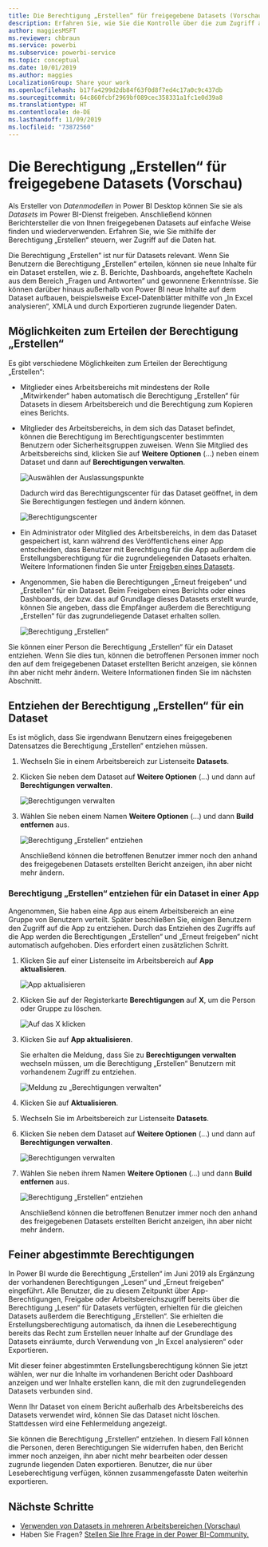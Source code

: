 ```yaml
---
title: Die Berechtigung „Erstellen“ für freigegebene Datasets (Vorschau)
description: Erfahren Sie, wie Sie die Kontrolle über die zum Zugriff auf ihre Daten berechtigten Personen behalten, indem Sie die Berechtigung „Erstellen“ verwenden.
author: maggiesMSFT
ms.reviewer: chbraun
ms.service: powerbi
ms.subservice: powerbi-service
ms.topic: conceptual
ms.date: 10/01/2019
ms.author: maggies
LocalizationGroup: Share your work
ms.openlocfilehash: b17fa4299d2db84f63f0d8f7ed4c17a0c9c437db
ms.sourcegitcommit: 64c860fcbf2969bf089cec358331a1fc1e0d39a8
ms.translationtype: HT
ms.contentlocale: de-DE
ms.lasthandoff: 11/09/2019
ms.locfileid: "73872560"
---
```

# <a name="build-permission-for-shared-datasets-preview"></a>Die Berechtigung „Erstellen“ für freigegebene Datasets (Vorschau)

Als Ersteller von *Datenmodellen* in Power BI Desktop können Sie sie als *Datasets* im Power BI-Dienst freigeben. Anschließend können Berichtersteller die von Ihnen freigegebenen Datasets auf einfache Weise finden und wiederverwenden. Erfahren Sie, wie Sie mithilfe der Berechtigung „Erstellen“ steuern, wer Zugriff auf die Daten hat.

Die Berechtigung „Erstellen“ ist nur für Datasets relevant. Wenn Sie Benutzern die Berechtigung „Erstellen“ erteilen, können sie neue Inhalte für ein Dataset erstellen, wie z. B. Berichte, Dashboards, angeheftete Kacheln aus dem Bereich „Fragen und Antworten“ und gewonnene Erkenntnisse. Sie können darüber hinaus außerhalb von Power BI neue Inhalte auf dem Dataset aufbauen, beispielsweise Excel-Datenblätter mithilfe von „In Excel analysieren“, XMLA und durch Exportieren zugrunde liegender Daten.

## <a name="ways-to-give-build-permission"></a>Möglichkeiten zum Erteilen der Berechtigung „Erstellen“

Es gibt verschiedene Möglichkeiten zum Erteilen der Berechtigung „Erstellen“:

- Mitglieder eines Arbeitsbereichs mit mindestens der Rolle „Mitwirkender“ haben automatisch die Berechtigung „Erstellen“ für Datasets in diesem Arbeitsbereich und die Berechtigung zum Kopieren eines Berichts.
 
- Mitglieder des Arbeitsbereichs, in dem sich das Dataset befindet, können die Berechtigung im Berechtigungscenter bestimmten Benutzern oder Sicherheitsgruppen zuweisen. Wenn Sie Mitglied des Arbeitsbereichs sind, klicken Sie auf **Weitere Optionen** (…) neben einem Dataset und dann auf **Berechtigungen verwalten**.

    ![Auswählen der Auslassungspunkte](media/service-datasets-build-permissions/power-bi-dataset-permissions-new-look.png)

    Dadurch wird das Berechtigungscenter für das Dataset geöffnet, in dem Sie Berechtigungen festlegen und ändern können.

    ![Berechtigungscenter](media/service-datasets-build-permissions/power-bi-dataset-remove-permissions-no-callouts.png)

- Ein Administrator oder Mitglied des Arbeitsbereichs, in dem das Dataset gespeichert ist, kann während des Veröffentlichens einer App entscheiden, dass Benutzer mit Berechtigung für die App außerdem die Erstellungsberechtigung für die zugrundeliegenden Datasets erhalten. Weitere Informationen finden Sie unter [Freigeben eines Datasets](service-datasets-share.md).

- Angenommen, Sie haben die Berechtigungen „Erneut freigeben“ und „Erstellen“ für ein Dataset. Beim Freigeben eines Berichts oder eines Dashboards, der bzw. das auf Grundlage dieses Datasets erstellt wurde, können Sie angeben, dass die Empfänger außerdem die Berechtigung „Erstellen“ für das zugrundeliegende Dataset erhalten sollen.

    ![Berechtigung „Erstellen“](media/service-datasets-build-permissions/power-bi-share-report-allow-users.png)

Sie können einer Person die Berechtigung „Erstellen“ für ein Dataset entziehen. Wenn Sie dies tun, können die betroffenen Personen immer noch den auf dem freigegebenen Dataset erstellten Bericht anzeigen, sie können ihn aber nicht mehr ändern. Weitere Informationen finden Sie im nächsten Abschnitt.

## <a name="remove-build-permission-for-a-dataset"></a>Entziehen der Berechtigung „Erstellen“ für ein Dataset

Es ist möglich, dass Sie irgendwann Benutzern eines freigegebenen Datensatzes die Berechtigung „Erstellen“ entziehen müssen. 

1. Wechseln Sie in einem Arbeitsbereich zur Listenseite **Datasets**. 
1. Klicken Sie neben dem Dataset auf **Weitere Optionen** (...) und dann auf **Berechtigungen verwalten**.

    ![Berechtigungen verwalten](media/service-datasets-build-permissions/power-bi-dataset-permissions-new-look.png)

1. Wählen Sie neben einem Namen **Weitere Optionen**  (...) und dann **Build entfernen** aus.

    ![Berechtigung „Erstellen“ entziehen](media/service-datasets-build-permissions/power-bi-dataset-remove-build-permissions.png)

    Anschließend können die betroffenen Benutzer immer noch den anhand des freigegebenen Datasets erstellten Bericht anzeigen, ihn aber nicht mehr ändern.

### <a name="remove-build-permission-for-a-dataset-in-an-app"></a>Berechtigung „Erstellen“ entziehen für ein Dataset in einer App

Angenommen, Sie haben eine App aus einem Arbeitsbereich an eine Gruppe von Benutzern verteilt. Später beschließen Sie, einigen Benutzern den Zugriff auf die App zu entziehen. Durch das Entziehen des Zugriffs auf die App werden die Berechtigungen „Erstellen“ und „Erneut freigeben“ nicht automatisch aufgehoben. Dies erfordert einen zusätzlichen Schritt. 

1. Klicken Sie auf einer Listenseite im Arbeitsbereich auf **App aktualisieren**. 

    ![App aktualisieren](media/service-datasets-build-permissions/power-bi-app-update.png)

1. Klicken Sie auf der Registerkarte **Berechtigungen** auf **X**, um die Person oder Gruppe zu löschen. 

    ![Auf das X klicken](media/service-datasets-build-permissions/power-bi-app-delete-user.png)
1. Klicken Sie auf **App aktualisieren**.

    Sie erhalten die Meldung, dass Sie zu **Berechtigungen verwalten** wechseln müssen, um die Berechtigung „Erstellen“ Benutzern mit vorhandenem Zugriff zu entziehen. 

    ![Meldung zu „Berechtigungen verwalten“](media/service-datasets-build-permissions/power-bi-dataset-app-remove-message.png)

1. Klicken Sie auf **Aktualisieren**.

1. Wechseln Sie im Arbeitsbereich zur Listenseite **Datasets**. 
1. Klicken Sie neben dem Dataset auf **Weitere Optionen** (...) und dann auf **Berechtigungen verwalten**.

    ![Berechtigungen verwalten](media/service-datasets-build-permissions/power-bi-dataset-permissions-new-look.png)

1. Wählen Sie neben ihrem Namen **Weitere Optionen**  (...) und dann **Build entfernen** aus.

    ![Berechtigung „Erstellen“ entziehen](media/service-datasets-build-permissions/power-bi-dataset-remove-build-permissions.png)

    Anschließend können die betroffenen Benutzer immer noch den anhand des freigegebenen Datasets erstellten Bericht anzeigen, ihn aber nicht mehr ändern.

## <a name="more-granular-permissions"></a>Feiner abgestimmte Berechtigungen

In Power BI wurde die Berechtigung „Erstellen“ im Juni 2019 als Ergänzung der vorhandenen Berechtigungen „Lesen“ und „Erneut freigeben“ eingeführt. Alle Benutzer, die zu diesem Zeitpunkt über App-Berechtigungen, Freigabe oder Arbeitsbereichszugriff bereits über die Berechtigung „Lesen“ für Datasets verfügten, erhielten für die gleichen Datasets außerdem die Berechtigung „Erstellen“. Sie erhielten die Erstellungsberechtigung automatisch, da ihnen die Leseberechtigung bereits das Recht zum Erstellen neuer Inhalte auf der Grundlage des Datasets einräumte, durch Verwendung von „In Excel analysieren“ oder Exportieren.

Mit dieser feiner abgestimmten Erstellungsberechtigung können Sie jetzt wählen, wer nur die Inhalte im vorhandenen Bericht oder Dashboard anzeigen und wer Inhalte erstellen kann, die mit den zugrundeliegenden Datasets verbunden sind.

Wenn Ihr Dataset von einem Bericht außerhalb des Arbeitsbereichs des Datasets verwendet wird, können Sie das Dataset nicht löschen. Stattdessen wird eine Fehlermeldung angezeigt.

Sie können die Berechtigung „Erstellen“ entziehen. In diesem Fall können die Personen, deren Berechtigungen Sie widerrufen haben, den Bericht immer noch anzeigen, ihn aber nicht mehr bearbeiten oder dessen zugrunde liegenden Daten exportieren. Benutzer, die nur über Leseberechtigung verfügen, können zusammengefasste Daten weiterhin exportieren. 

## <a name="next-steps"></a>Nächste Schritte

- [Verwenden von Datasets in mehreren Arbeitsbereichen (Vorschau)](service-datasets-across-workspaces.md)
- Haben Sie Fragen? [Stellen Sie Ihre Frage in der Power BI-Community.](https://community.powerbi.com/)
